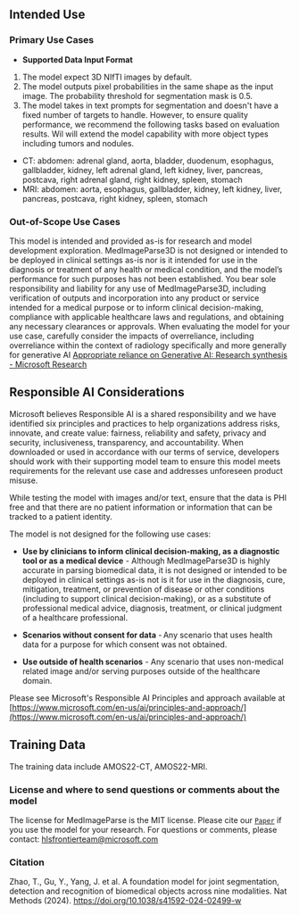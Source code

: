 <!-- DO NOT CHANGE MARKDOWN HEADERS. IF CHANGED, MODEL CARD MAY BE REJECTED BY A REVIEWER -->

<!-- `note.md` is highly recommended, but not required. It captures information about how your model is created. We highly recommend including this section to provide transparency for the customers. -->

## Intended Use

### Primary Use Cases

* **Supported Data Input Format** 
1. The model expect 3D NIfTI images by default. 
2. The model outputs pixel probabilities in the same shape as the input image. The probability threshold for segmentation mask is 0.5.
3. The model takes in text prompts for segmentation and doesn't have a fixed number of targets to handle. However, to ensure quality performance, we recommend the following tasks based on evaluation results. Wil will extend the model capability with more object types including tumors and nodules.
  - CT: abdomen: adrenal gland, aorta, bladder, duodenum, esophagus, gallbladder, kidney,
            left adrenal gland, left kidney, liver, pancreas, postcava, 
            right adrenal gland, right kidney, spleen, stomach
  - MRI: abdomen: aorta, esophagus, gallbladder, kidney, left kidney, liver, pancreas, postcava, 
                right kidney, spleen, stomach 
        

### Out-of-Scope Use Cases
This model is intended and provided as-is for research and model development exploration. MedImageParse3D is not designed or intended to be deployed in clinical settings as-is nor is it intended for use in the diagnosis or treatment of any health or medical condition, and the model’s performance for such purposes has not been established. 
You bear sole responsibility and liability for any use of MedImageParse3D, including verification of outputs and incorporation into any product or service intended for a medical purpose or to inform clinical decision-making, compliance with applicable healthcare laws and regulations, and obtaining any necessary clearances or approvals. When evaluating the model for your use case, carefully consider the impacts of overreliance, including overreliance within the context of radiology specifically and more generally for generative AI [Appropriate reliance on Generative AI: Research synthesis - Microsoft Research]([https://www.microsoft.com/en-us/research/publication/appropriate-reliance-on-generative-ai-research-synthesis/])

## Responsible AI Considerations
Microsoft believes Responsible AI is a shared responsibility and we have identified six principles and practices to help organizations address risks, innovate, and create value: fairness, reliability and safety, privacy and security, inclusiveness, transparency, and accountability. When downloaded or used in accordance with our terms of service, developers should work with their supporting model team to ensure this model meets requirements for the relevant use case and addresses unforeseen product misuse.   

While testing the model with images and/or text, ensure that the data is PHI free and that there are no patient information or information that can be tracked to a patient identity.

The model is not designed for the following use cases:
* **Use by clinicians to inform clinical decision-making, as a diagnostic tool or as a medical device** - Although MedImageParse3D is highly accurate in parsing biomedical data, it is not designed or intended to be deployed in clinical settings as-is not is it for use in the diagnosis, cure, mitigation, treatment, or prevention of disease or other conditions (including to support clinical decision-making), or as a substitute of professional medical advice, diagnosis, treatment, or clinical judgment of a healthcare professional.  

* **Scenarios without consent for data** - Any scenario that uses health data for a purpose for which consent was not obtained.   

* **Use outside of health scenarios** - Any scenario that uses non-medical related image and/or serving purposes outside of the healthcare domain.   

Please see Microsoft's Responsible AI Principles and approach available at [https://www.microsoft.com/en-us/ai/principles-and-approach/](https://www.microsoft.com/en-us/ai/principles-and-approach/)


## Training Data

The training data include AMOS22-CT, AMOS22-MRI.


### License and where to send questions or comments about the model
The license for MedImageParse is the MIT license. Please cite our [`Paper`](https://aka.ms/biomedparse-paper) if you use the model for your research.
For questions or comments, please contact: hlsfrontierteam@microsoft.com

### Citation
Zhao, T., Gu, Y., Yang, J. et al. A foundation model for joint segmentation, detection and recognition of biomedical objects across nine modalities. Nat Methods (2024). https://doi.org/10.1038/s41592-024-02499-w

